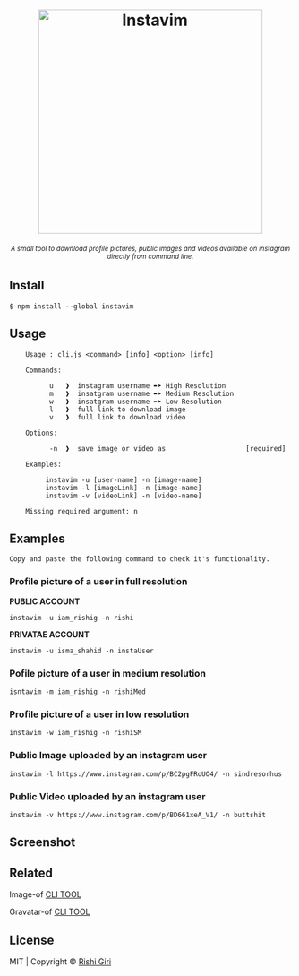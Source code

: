 <h1 align="center">
  <a href="https://www.npmjs.com/package/instavim"><img src="http://rishigiri.com/github/instavim.png" alt="Instavim" width="400"></a>
  <br>
</h1>

<h6 align="center"><small>A small tool to download profile pictures, public images and videos available on instagram directly from command line.</small></h6>


## Install

```
$ npm install --global instavim
```

## Usage

```
    Usage : cli.js <command> [info] <option> [info]           

    Commands:

          u   ❱  instagram username ➨➤ High Resolution
          m   ❱  insatgram username ➨➤ Medium Resolution
          w   ❱  insatgram username ➨➤ Low Resolution
          l   ❱  full link to download image
          v   ❱  full link to download video

    Options:

          -n  ❱  save image or video as                    [required]

    Examples:

         instavim -u [user-name] -n [image-name]
         instavim -l [imageLink] -n [image-name]
         instavim -v [videoLink] -n [video-name]

    Missing required argument: n

```
## Examples
```
Copy and paste the following command to check it's functionality.
```

### Profile picture of a user in full resolution

__PUBLIC ACCOUNT__

```
instavim -u iam_rishig -n rishi
```
__PRIVATAE ACCOUNT__

```
instavim -u isma_shahid -n instaUser
```
### Pofile picture of a user in medium resolution
```
isntavim -m iam_rishig -n rishiMed
```

### Profile picture of a user in low resolution
```
instavim -w iam_rishig -n rishiSM
```

### Public Image uploaded by an instagram user
```
instavim -l https://www.instagram.com/p/BC2pgFRoUO4/ -n sindresorhus
```

### Public Video uploaded by an instagram user
```
instavim -v https://www.instagram.com/p/BD661xeA_V1/ -n buttshit
```

## Screenshot


## Related

Image-of    [ CLI TOOL ](https://github.com/CodeDotJS/image-of)

Gravatar-of [ CLI TOOL ](https://github.com/CodeDotJS/gravatar-of)

## License

MIT | Copyright &copy; [Rishi Giri](http://rishigiri.com)
